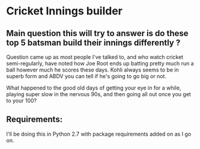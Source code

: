 # Cricket Innings builder

## Main question this will try to answer is do these top 5 batsman build their innings differently ? 
Question came up as most people I've talked to, and who watch cricket semi-regularly, have noted how Joe Root ends up batting pretty much run a ball however much he scores these days. Kohli always seems to be in superb form and ABDV you can tell if he's going to go big or not. 

What happened to the good old days of getting your eye in for a while, playing super slow in the nervous 90s, and then going all out once you get to your 100?

## Requirements: 
I'll be doing this in Python 2.7 with package requirements added on as I go on. 
